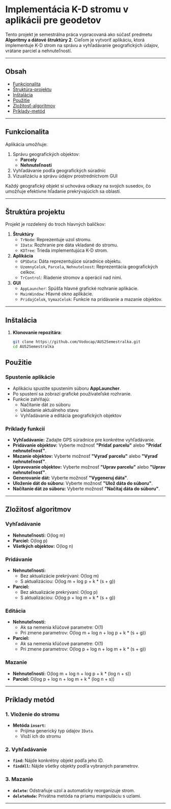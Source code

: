 # Implementácia K-D stromu v aplikácii pre geodetov

Tento projekt je semestrálna práca vypracovaná ako súčasť predmetu **Algoritmy a dátové štruktúry 2**. Cieľom je vytvoriť aplikáciu, ktorá implementuje K-D strom na správu a vyhľadávanie geografických údajov, vrátane parciel a nehnuteľností.

---

## Obsah

- [Funkcionalita](#funkcionalita)
- [Štruktúra-projektu](#štruktúra-projektu)
- [Inštalácia](#inštalácia)
- [Použitie](#použitie)
- [Zložitosť-algoritmov](#zložitosť-algoritmov)
- [Príklady-metód](#príklady-metód)
---

## Funkcionalita

Aplikácia umožňuje:
1. Správu geografických objektov:
   - **Parcely**
   - **Nehnuteľnosti**
2. Vyhľadávanie podľa geografických súradníc
3. Vizualizáciu a správu údajov prostredníctvom GUI

Každý geografický objekt si uchováva odkazy na svojich susedov, čo umožňuje efektívne hľadanie prekrývajúcich sa oblastí.

---

## Štruktúra projektu

Projekt je rozdelený do troch hlavných balíčkov:
1. **Štruktúry**
   - `TrNode`: Reprezentuje uzol stromu.
   - `IData`: Rozhranie pre dáta vkladané do stromu.
   - `KDTree`: Trieda implementujúca K-D strom.
2. **Aplikácia**
   - `GPSData`: Dáta reprezentujúce súradnice objektu.
   - `UzemnyCelok`, `Parcela`, `Nehnutelnost`: Reprezentácia geografických celkov.
   - `TrControl`: Riadenie stromov a operácií nad nimi.
3. **GUI**
   - `AppLauncher`: Spúšťa hlavné grafické rozhranie aplikácie.
   - `MainWindow`: Hlavné okno aplikácie.
   - `PridajCelok`, `VymazCelok`: Funkcie na pridávanie a mazanie objektov.

---

## Inštalácia

1. **Klonovanie repozitára**:
   ```bash
   git clone https://github.com/Vodocap/AUS2Semestralka.git
   cd AUS2Semestralka

## Použitie

### Spustenie aplikácie
- Aplikáciu spustíte spustením súboru **AppLauncher**.
- Po spustení sa zobrazí grafické používateľské rozhranie.
- Funkcie zahŕňajú:
  - Načítanie dát zo súboru
  - Ukladanie aktuálneho stavu
  - Vyhľadávanie a editácia geografických objektov

### Príklady funkcií
- **Vyhľadávanie:** Zadajte GPS súradnice pre konkrétne vyhľadávanie.
- **Pridávanie objektov:** Vyberte možnosť **"Pridať parcelu"** alebo **"Pridať nehnuteľnosť"**.
-  **Mazanie objektov:** Vyberte možnosť **"Vyraď parcelu"** alebo **"Vyraď nehnuteľnosť"**.
-  **Upravovanie objektov:** Vyberte možnosť **"Uprav parcelu"** alebo **"Uprav nehnuteľnosť"**.
-  **Generovanie dát:** Vyberte možnosť **"Vygeneruj dáta"**.
-  **Uloženie dát do súboru:** Vyberte možnosť **"Ulož dáta do súboru"**.
-  **Načítanie dát zo súboru:** Vyberte možnosť **"Načítaj dáta do súboru"**.


---

## Zložitosť algoritmov

### Vyhľadávanie
- **Nehnuteľností:** O(log m)
- **Parciel:** O(log p)
- **Všetkých objektov:** O(log n)

### Pridávanie
- **Nehnuteľností:**
  - Bez aktualizácie prekrývaní: O(log m)
  - S aktualizáciou: O(log m + log p + k * (s + g))
- **Parciel:**
  - Bez aktualizácie prekrývaní: O(log p)
  - S aktualizáciou: O(log p + log m + k * (s + g))

### Editácia
- **Nehnuteľností:**
  - Ak sa nemenia kľúčové parametre: O(1)
  - Pri zmene parametrov: O(log m + log n + log p + k * (s + g))
- **Parciel:**
  - Ak sa nemenia kľúčové parametre: O(1)
  - Pri zmene parametrov: O(log p + log n + log m + k * (s + g))

### Mazanie
- **Nehnuteľností:** O(log m + log n + log p + k * (log n + s))
- **Parciel:** O(log p + log n + log m + k * (log n + s))

---

## Príklady metód

### 1. Vloženie do stromu
- **Metóda `insert`:**
  - Prijíma generický typ údajov `IData`.
  - Vloží ich do stromu

### 2. Vyhľadávanie
- **`find`:** Nájde konkrétny objekt podľa jeho ID.
- **`findAll`:** Nájde všetky objekty podľa vybraných parametrov.

### 3. Mazanie
- **`delete`:** Odstraňuje uzol a automaticky reorganizuje strom.
- **`deleteNode`:** Privátna metóda na priamu manipuláciu s uzlami.

---


